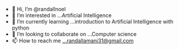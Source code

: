 - 👋 Hi, I’m @randallnoel
- 👀 I’m interested in ...Artificial Intelligence 
- 🌱 I’m currently learning ...introduction to Artificial Intelligence with python 
- 💞️ I’m looking to collaborate on ...Computer science 
- 📫 How to reach me ...randallamani31@gmail.com

<!---
randallnoel/randallnoel is a ✨ special ✨ repository because its `README.md` (this file) appears on your GitHub profile.
You can click the Preview link to take a look at your changes.
--->
